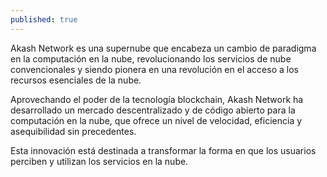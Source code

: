```yaml
---
published: true
---
```

Akash Network es una supernube que encabeza un cambio de paradigma en la computación en la nube, revolucionando los servicios de nube convencionales y siendo pionera en una revolución en el acceso a los recursos esenciales de la nube.

Aprovechando el poder de la tecnología blockchain, Akash Network ha desarrollado un mercado descentralizado y de código abierto para la computación en la nube, que ofrece un nivel de velocidad, eficiencia y asequibilidad sin precedentes.

Esta innovación está destinada a transformar la forma en que los usuarios perciben y utilizan los servicios en la nube.
